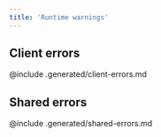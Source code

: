 ```yaml
---
title: 'Runtime warnings'
---
```


## Client errors

@include .generated/client-errors.md

## Shared errors

@include .generated/shared-errors.md

